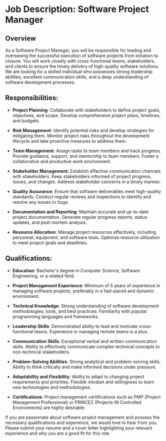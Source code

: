 # Job Description: Software Project Manager

## Overview

As a Software Project Manager, you will be responsible for leading and overseeing the successful execution of software projects from initiation to closure. You will work closely with cross-functional teams, stakeholders, and clients to ensure the timely delivery of high-quality software solutions. We are looking for a skilled individual who possesses strong leadership abilities, excellent communication skills, and a deep understanding of software development processes. 

## Responsibilities:

- **Project Planning**: Collaborate with stakeholders to define project goals, objectives, and scope. Develop comprehensive project plans, timelines, and budgets.

- **Risk Management**: Identify potential risks and develop strategies for mitigating them. Monitor project risks throughout the development lifecycle and take proactive measures to address them.

- **Team Management**: Assign tasks to team members and track progress. Provide guidance, support, and mentorship to team members. Foster a collaborative and productive work environment.

- **Stakeholder Management**: Establish effective communication channels with stakeholders. Keep stakeholders informed of project progress, issues, and changes. Address stakeholder concerns in a timely manner.

- **Quality Assurance**: Ensure that software deliverables meet high-quality standards. Conduct regular reviews and inspections to identify and resolve any issues or bugs.

- **Documentation and Reporting**: Maintain accurate and up-to-date project documentation. Generate regular progress reports, status updates, and post-mortem analysis.

- **Resource Allocation**: Manage project resources effectively, including personnel, equipment, and software tools. Optimize resource utilization to meet project goals and deadlines.

## Qualifications:

- **Education**: Bachelor's degree in Computer Science, Software Engineering, or a related field.

- **Project Management Experience**: Minimum of 5 years of experience in managing software projects, preferably in a fast-paced and dynamic environment.

- **Technical Knowledge**: Strong understanding of software development methodologies, tools, and best practices. Familiarity with popular programming languages and frameworks.

- **Leadership Skills**: Demonstrated ability to lead and motivate cross-functional teams. Experience in managing remote teams is a plus.

- **Communication Skills**: Exceptional verbal and written communication skills. Ability to effectively communicate complex technical concepts to non-technical stakeholders.

- **Problem-Solving Abilities**: Strong analytical and problem-solving skills. Ability to think critically and make informed decisions under pressure.

- **Adaptability and Flexibility**: Ability to adapt to changing project requirements and priorities. Flexible mindset and willingness to learn new technologies and methodologies.

- **Certifications**: Project management certifications such as PMP (Project Management Professional) or PRINCE2 (Projects IN Controlled Environments) are highly desirable.


If you are passionate about software project management and possess the necessary qualifications and experience, we would love to hear from you. Please submit your resume and a cover letter highlighting your relevant experience and why you are a good fit for this role.